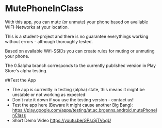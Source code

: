 # MutePhoneInClass

With this app, you can mute (or unmute) your phone based on available WIFI-Networks at your location.

This is a student-project and there is no guarantee everythings working without errors - although thoroughly tested.

Based on available Wifi-SSIDs you can create rules for muting or unmuting your phone.

The 0.5alpha branch corresponds to the currently published version in Play Store's alpha testing.

##Test the App
- The app is currently in testing (alpha) state, this means it might be unstable or not working as expected
- Don't rate it down if you use the testing version - contact us!
- Test the app here (Beware it might cause another Big Bang): https://play.google.com/apps/testing/at.ac.brgenns.android.mutePhoneInClass
- Short Demo Video https://youtu.be/GPsrSjTVogU
